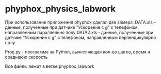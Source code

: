 # phyphox_physics_labwork
При использовании приложения phyphox сделал две замера:
DATA.xls - данные, полученные при датчике "Ускорение с g" с телефоном, направленным параллельно полу
DATA2.xls - данные, полученные при датчике "Ускорение с g" с телефоном, направленным перпендикулярно полу

Prog.py - программа на Python, вычисляющая кол-во шагов, время и среднеюю скорость


Все файлы лежат в ветке phyphox_labwork